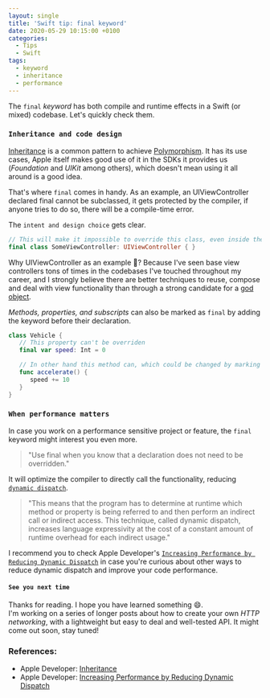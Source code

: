 ```yaml
---
layout: single
title: 'Swift tip: final keyword'
date: 2020-05-29 10:15:00 +0100
categories:
  - Tips
  - Swift
tags:
  - keyword
  - inheritance
  - performance
---
```


The `final` *keyword* has both compile and runtime effects in a Swift (or mixed) codebase. Let's quickly check them.

### `Inheritance and code design`

[Inheritance](https://docs.swift.org/swift-book/LanguageGuide/Inheritance.html) is a common pattern to achieve [Polymorphism](https://en.wikipedia.org/wiki/Polymorphism_(computer_science)). It has its use cases, Apple itself makes good use of it in the SDKs it provides us (*Foundation* and *UIKit* among others), which doesn't mean using it all around is a good idea.

That's where `final` comes in handy. 
As an example, an UIViewController declared final cannot be subclassed, it gets protected by the compiler, if anyone tries to do so, there will be a compile-time error.

The `intent and design choice` gets clear.

```swift
// This will make it impossible to override this class, even inside the same module
final class SomeViewController: UIViewController { }
```

Why UIViewController as an example 👀? Because I've seen base view controllers tons of times in the codebases I've touched throughout my career, and I strongly believe there are better techniques to reuse, compose and deal with view functionality than through a strong candidate for a [god object](https://en.wikipedia.org/wiki/God_object).

*Methods, properties, and subscripts* can also be marked as `final` by adding the keyword before their declaration.

```swift
class Vehicle {
   // This property can't be overriden
   final var speed: Int = 0

   // In other hand this method can, which could be changed by marking it as final
   func accelerate() {
      speed += 10
   }
}
```

### `When performance matters`

In case you work on a performance sensitive project or feature, the `final` keyword might interest you even more.

> "Use final when you know that a declaration does not need to be overridden."

It will optimize the compiler to directly call the functionality, reducing [`dynamic dispatch`](https://en.wikipedia.org/wiki/Dynamic_dispatch).

> "This means that the program has to determine at runtime which method or property is being referred to and then perform an indirect call or indirect access. This technique, called dynamic dispatch, increases language expressivity at the cost of a constant amount of runtime overhead for each indirect usage."

I recommend you to check Apple Developer's [`Increasing Performance by Reducing Dynamic Dispatch`](https://developer.apple.com/swift/blog/?id=27) in case you're curious about other ways to reduce dynamic dispatch and improve your code performance.

#### `See you next time`
Thanks for reading. I hope you have learned something 😄.<br>
I'm working on a series of longer posts about how to create your own *HTTP networking*, with a lightweight but easy to deal and well-tested API. It might come out soon, stay tuned!

### References: 
* Apple Developer: [Inheritance](https://docs.swift.org/swift-book/LanguageGuide/Inheritance.html)
* Apple Developer: [Increasing Performance by Reducing Dynamic Dispatch](https://developer.apple.com/swift/blog/?id=27)
